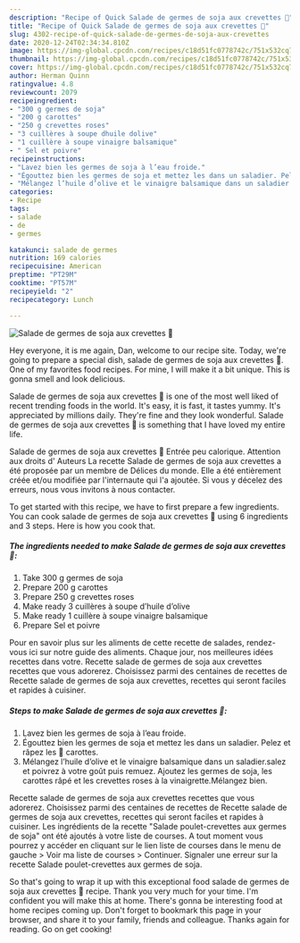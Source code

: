 ```yaml
---
description: "Recipe of Quick Salade de germes de soja aux crevettes 🍤"
title: "Recipe of Quick Salade de germes de soja aux crevettes 🍤"
slug: 4302-recipe-of-quick-salade-de-germes-de-soja-aux-crevettes
date: 2020-12-24T02:34:34.810Z
image: https://img-global.cpcdn.com/recipes/c18d51fc0778742c/751x532cq70/salade-de-germes-de-soja-aux-crevettes-🍤-photo-principale-de-la-recette.jpg
thumbnail: https://img-global.cpcdn.com/recipes/c18d51fc0778742c/751x532cq70/salade-de-germes-de-soja-aux-crevettes-🍤-photo-principale-de-la-recette.jpg
cover: https://img-global.cpcdn.com/recipes/c18d51fc0778742c/751x532cq70/salade-de-germes-de-soja-aux-crevettes-🍤-photo-principale-de-la-recette.jpg
author: Herman Quinn
ratingvalue: 4.8
reviewcount: 2079
recipeingredient:
- "300 g germes de soja"
- "200 g carottes"
- "250 g crevettes roses"
- "3 cuillères à soupe dhuile dolive"
- "1 cuillère à soupe vinaigre balsamique"
- " Sel et poivre"
recipeinstructions:
- "Lavez bien les germes de soja à l’eau froide."
- "Égouttez bien les germes de soja et mettez les dans un saladier. Pelez et râpez les 🥕 carottes."
- "Mélangez l’huile d’olive et le vinaigre balsamique dans un saladier.salez et poivrez à votre goût puis remuez. Ajoutez les germes de soja, les carottes râpé et les crevettes roses à la vinaigrette.Mélangez bien."
categories:
- Recipe
tags:
- salade
- de
- germes

katakunci: salade de germes 
nutrition: 169 calories
recipecuisine: American
preptime: "PT29M"
cooktime: "PT57M"
recipeyield: "2"
recipecategory: Lunch

---
```



![Salade de germes de soja aux crevettes 🍤](https://img-global.cpcdn.com/recipes/c18d51fc0778742c/751x532cq70/salade-de-germes-de-soja-aux-crevettes-🍤-photo-principale-de-la-recette.jpg)

Hey everyone, it is me again, Dan, welcome to our recipe site. Today, we're going to prepare a special dish, salade de germes de soja aux crevettes 🍤. One of my favorites food recipes. For mine, I will make it a bit unique. This is gonna smell and look delicious.

Salade de germes de soja aux crevettes 🍤 is one of the most well liked of recent trending foods in the world. It's easy, it is fast, it tastes yummy. It's appreciated by millions daily. They're fine and they look wonderful. Salade de germes de soja aux crevettes 🍤 is something that I have loved my entire life.

Salade de germes de soja aux crevettes 🍤 Entrée peu calorique. Attention aux droits d&#39; Auteurs La recette Salade de germes de soja aux crevettes a été proposée par un membre de Délices du monde. Elle a été entièrement créée et/ou modifiée par l&#39;internaute qui l&#39;a ajoutée. Si vous y décelez des erreurs, nous vous invitons à nous contacter.


To get started with this recipe, we have to first prepare a few ingredients. You can cook salade de germes de soja aux crevettes 🍤 using 6 ingredients and 3 steps. Here is how you cook that.

<!--inarticleads1-->

##### The ingredients needed to make Salade de germes de soja aux crevettes 🍤:

1. Take 300 g germes de soja
1. Prepare 200 g carottes
1. Prepare 250 g crevettes roses
1. Make ready 3 cuillères à soupe d’huile d’olive
1. Make ready 1 cuillère à soupe vinaigre balsamique
1. Prepare  Sel et poivre


Pour en savoir plus sur les aliments de cette recette de salades, rendez-vous ici sur notre guide des aliments. Chaque jour, nos meilleures idées recettes dans votre. Recette salade de germes de soja aux crevettes recettes que vous adorerez. Choisissez parmi des centaines de recettes de Recette salade de germes de soja aux crevettes, recettes qui seront faciles et rapides à cuisiner. 

<!--inarticleads2-->

##### Steps to make Salade de germes de soja aux crevettes 🍤:

1. Lavez bien les germes de soja à l’eau froide.
1. Égouttez bien les germes de soja et mettez les dans un saladier. Pelez et râpez les 🥕 carottes.
1. Mélangez l’huile d’olive et le vinaigre balsamique dans un saladier.salez et poivrez à votre goût puis remuez. Ajoutez les germes de soja, les carottes râpé et les crevettes roses à la vinaigrette.Mélangez bien.


Recette salade de germes de soja aux crevettes recettes que vous adorerez. Choisissez parmi des centaines de recettes de Recette salade de germes de soja aux crevettes, recettes qui seront faciles et rapides à cuisiner. Les ingrédients de la recette &#34;Salade poulet-crevettes aux germes de soja&#34; ont été ajoutés à votre liste de courses. A tout moment vous pourrez y accéder en cliquant sur le lien liste de courses dans le menu de gauche &gt; Voir ma liste de courses &gt; Continuer. Signaler une erreur sur la recette Salade poulet-crevettes aux germes de soja. 

So that's going to wrap it up with this exceptional food salade de germes de soja aux crevettes 🍤 recipe. Thank you very much for your time. I'm confident you will make this at home. There's gonna be interesting food at home recipes coming up. Don't forget to bookmark this page in your browser, and share it to your family, friends and colleague. Thanks again for reading. Go on get cooking!
